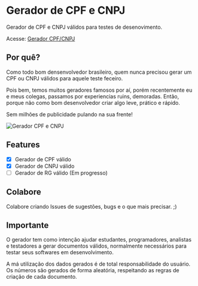 # Gerador de CPF e CNPJ

Gerador de CPF e CNPJ válidos para testes de desenovimento.

Acesse: [Gerador CPF/CNPJ](https://gerador.progmar.dev)

## Por quê?

Como todo bom densenvolvedor brasileiro, quem nunca precisou gerar um CPF ou CNPJ válidos para aquele teste feceiro.

Pois bem, temos muitos geradores famosos por aí, porém recentemente eu e meus colegas, passamos por experiencias ruins, demoradas. Então, porque não como bom desenvolvedor criar algo leve, prático e rápido.

Sem milhões de publicidade pulando na sua frente!

![Gerador CPF e CNPJ](https://user-images.githubusercontent.com/5226773/180087586-e7a45c75-5df8-4301-adfe-b69ba7ba53c0.png)

## Features
- [x] Gerador de CPF válido
- [x] Gerador de CNPJ válido
- [ ] Gerador de RG válido (Em progresso)

## Colabore

Colabore criando Issues de sugestões, bugs e o que mais precisar. ;)

## Importante
O gerador tem como intenção ajudar estudantes, programadores, analistas e testadores a gerar documentos válidos, normalmente necessários para testar seus softwares em desenvolvimento.

A má utilização dos dados gerados é de total responsabilidade do usuário. Os números são gerados de forma aleatória, respeitando as regras de criação de cada
documento.
